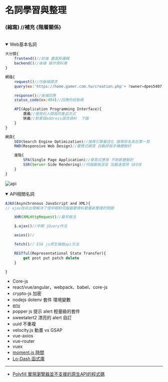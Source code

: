 # 名詞學習與整理

<style>
html {
    overflow: -moz-hidden-unscrollable;
    height: 100%;
}

body::-webkit-scrollbar {
    display: none;
}

body {
    -ms-overflow-style: none;
    height: 100%;
	width: calc(100vw + 18px);
	overflow: auto;
}
</style>

### (縮寫) //補充 {階層關係}

<br>
<!-- <details open>
  <summary>API相關名詞</summary>

```js

```

</details> -->

<details open>
  <summary>Web基本名詞</summary>

```js
大分類{
    frontend()//前端 畫面和邏輯
    backend()//後端 操作資料庫
}

網路{
    request()//向後端請求
    query(ex:'https://home.gamer.com.tw/creation.php'+ ?owner=dpes5407)//請求攜帶參數

    response()//後端回應
    status_code(ex:404)//回應的狀態碼

    API(Application Programming Interface){
        廣義//使用別人開發的產品方式
        狹義//對某個address請求資料  下圖
    }
}

網頁{
    SEO(Search Engine Optimization)//搜尋引擎最佳化 搜尋排名高在第一頁
    RWD(Responsive Web Design)//響應式網頁 自動排版手機體驗好

    進階{
        SPA(Single Page Application)//單頁式應用 不刷新體驗好
        SSR(Server-Side Rendering)//伺服器端渲染 加載速度快 SEO佳
    }
}

```


![api](https://drive.google.com/uc?export=download&id=1Q9TW06Xf7AzS_d0MmdMbRcRyRelK_vfk)

</details>

<details open>
  <summary>API相關名詞</summary>
  
```js
AJAX(Asynchronous JavaScript and XML){
// ajax技術出現解決了很早期和伺服器要資料要重新整理的問題

    XHR(XMLHttpRequest)//最早做法

    $.ajax()//中期 jQuery作法

    axios()//

    fetch()// ES6 js原生操做api方法

    RESTful(Representational State Transfer){
        get post put patch delete
    }

}

```
</details>

+ Core-js
+ react/vue/angular，webpack、babel、core-js
+ crypto-js 加密
+ nodejs dotenv 套件 環境變數
+ [env](https://dwatow.github.io/2019/01-26-node-with-env-first/)
+ popper js 提示 alert 輕量級的套件
+ sweetalert2 漂亮的 alert 自訂
+ uuid 不重複
+ velocity.js 動畫 vs GSAP
+ vue-axios
+ vue-router
+ vuex
+ [moment.js 時間](https://ithelp.ithome.com.tw/articles/10208995)
+ [Lo-Dash 函式庫](https://medium.com/itsems-frontend/javascript-lodash-9e6833cb1158)

---

+ [Polyfill 實現瀏覽器並不支援的原生API的程式碼](https://codertw.com/%E5%89%8D%E7%AB%AF%E9%96%8B%E7%99%BC/29473/)

<!-- JavaScript
jQuery(JavaScript 函式庫)
初衷是用來簡化 HTML 與 JavaScript 之間的溝通與操作 -->
```
